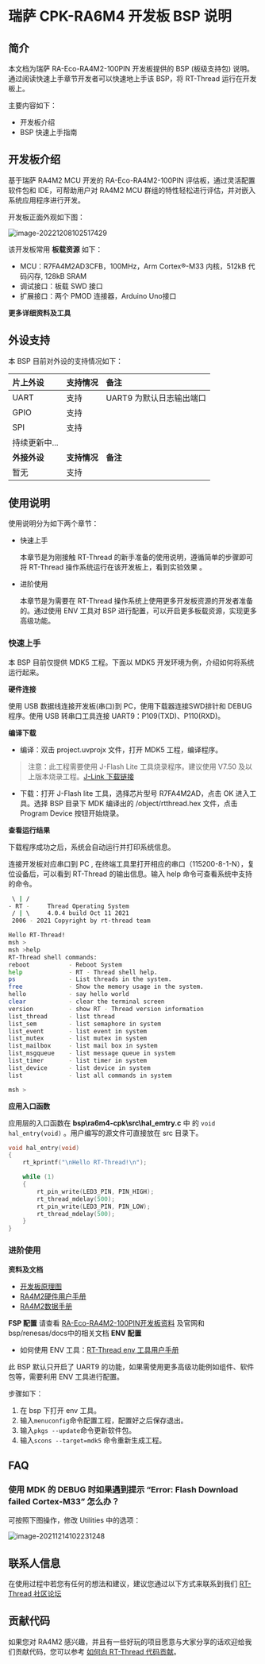 # 瑞萨 CPK-RA6M4 开发板 BSP 说明

## 简介

本文档为瑞萨 RA-Eco-RA4M2-100PIN 开发板提供的 BSP (板级支持包) 说明。通过阅读快速上手章节开发者可以快速地上手该 BSP，将 RT-Thread 运行在开发板上。

主要内容如下：

- 开发板介绍
- BSP 快速上手指南

## 开发板介绍

基于瑞萨 RA4M2 MCU 开发的 RA-Eco-RA4M2-100PIN 评估板，通过灵活配置软件包和 IDE，可帮助用户对 RA4M2 MCU 群组的特性轻松进行评估，并对嵌入系统应用程序进行开发。

开发板正面外观如下图：

![image-20221208102517429](docs/pictures/eco-ra4m2.png)

该开发板常用 **板载资源** 如下：

- MCU：R7FA4M2AD3CFB，100MHz，Arm Cortex®-M33 内核，512kB 代码闪存, 128kB SRAM
- 调试接口：板载 SWD 接口
- 扩展接口：两个 PMOD 连接器，Arduino Uno接口

**更多详细资料及工具**

## 外设支持

本 BSP 目前对外设的支持情况如下：

| **片上外设** | **支持情况** | **备注** |
| :----------------- | :----------------- | :------------- |
| UART               | 支持               | UART9 为默认日志输出端口 |
| GPIO               | 支持               |                |
| SPI                | 支持               |                |
| 持续更新中...      |                    |                |
| **外接外设** | **支持情况** | **备注** |
| 暂无     | 支持        |    |


## 使用说明

使用说明分为如下两个章节：

- 快速上手

  本章节是为刚接触 RT-Thread 的新手准备的使用说明，遵循简单的步骤即可将 RT-Thread 操作系统运行在该开发板上，看到实验效果 。
- 进阶使用

  本章节是为需要在 RT-Thread 操作系统上使用更多开发板资源的开发者准备的。通过使用 ENV 工具对 BSP 进行配置，可以开启更多板载资源，实现更多高级功能。

### 快速上手

本 BSP 目前仅提供 MDK5 工程。下面以 MDK5 开发环境为例，介绍如何将系统运行起来。

**硬件连接**

使用 USB 数据线连接开发板(串口)到 PC，使用下载器连接SWD排针和 DEBUG 程序。使用 USB 转串口工具连接 UART9：P109(TXD)、P110(RXD)。

**编译下载**

- 编译：双击 project.uvprojx 文件，打开 MDK5 工程，编译程序。

> 注意：此工程需要使用 J-Flash Lite 工具烧录程序。建议使用 V7.50 及以上版本烧录工程。[J-Link 下载链接](https://www.segger.com/downloads/jlink/)

- 下载：打开 J-Flash lite 工具，选择芯片型号 R7FA4M2AD，点击 OK 进入工具。选择 BSP 目录下 MDK 编译出的 /object/rtthread.hex 文件，点击 Program Device 按钮开始烧录。

**查看运行结果**

下载程序成功之后，系统会自动运行并打印系统信息。

连接开发板对应串口到 PC , 在终端工具里打开相应的串口（115200-8-1-N），复位设备后，可以看到 RT-Thread 的输出信息。输入 help 命令可查看系统中支持的命令。

```bash
 \ | /
- RT -     Thread Operating System
 / | \     4.0.4 build Oct 11 2021
 2006 - 2021 Copyright by rt-thread team

Hello RT-Thread!
msh >
msh >help
RT-Thread shell commands:
reboot           - Reboot System
help             - RT - Thread shell help.
ps               - List threads in the system.
free             - Show the memory usage in the system.
hello            - say hello world
clear            - clear the terminal screen
version          - show RT - Thread version information
list_thread      - list thread
list_sem         - list semaphore in system
list_event       - list event in system
list_mutex       - list mutex in system
list_mailbox     - list mail box in system
list_msgqueue    - list message queue in system
list_timer       - list timer in system
list_device      - list device in system
list             - list all commands in system

msh > 
```

**应用入口函数**

应用层的入口函数在 **bsp\ra6m4-cpk\src\hal_emtry.c** 中 的 `void hal_entry(void)` 。用户编写的源文件可直接放在 src 目录下。

```c
void hal_entry(void)
{
    rt_kprintf("\nHello RT-Thread!\n");

    while (1)
    {
        rt_pin_write(LED3_PIN, PIN_HIGH);
        rt_thread_mdelay(500);
        rt_pin_write(LED3_PIN, PIN_LOW);
        rt_thread_mdelay(500);
    }
}
```

### 进阶使用

**资料及文档**

- [开发板原理图](https://bbs.elecfans.com/jishu_2313024_1_1.html)
- [RA4M2硬件用户手册](https://bbs.elecfans.com/forum.php?mod=attachment&aid=MTIwMDQxN3wxYWU5YWFiMnwxNjcwNDY2MTg2fDU5NTQxMXwyMzEyNjc4)
- [RA4M2数据手册](https://bbs.elecfans.com/forum.php?mod=attachment&aid=MTIwMDQxNnxjOTJiOTgyOHwxNjcwNDY2MTg2fDU5NTQxMXwyMzEyNjc4)

**FSP 配置**
请查看 [RA-Eco-RA4M2-100PIN开发板资料](https://bbs.elecfans.com/jishu_2312678_1_1.html) 及官网和bsp/renesas/docs中的相关文档
**ENV 配置**

- 如何使用 ENV 工具：[RT-Thread env 工具用户手册](https://www.rt-thread.org/document/site/#/development-tools/env/env)

此 BSP 默认只开启了 UART9 的功能，如果需使用更多高级功能例如组件、软件包等，需要利用 ENV 工具进行配置。

步骤如下：
1. 在 bsp 下打开 env 工具。
2. 输入`menuconfig`命令配置工程，配置好之后保存退出。
3. 输入`pkgs --update`命令更新软件包。
4. 输入`scons --target=mdk5` 命令重新生成工程。


## FAQ

### 使用 MDK 的 DEBUG 时如果遇到提示  “Error: Flash Download failed Cortex-M33” 怎么办？

可按照下图操作，修改 Utilities 中的选项：

![image-20211214102231248](docs/pictures/readme_faq1.png)

## 联系人信息

在使用过程中若您有任何的想法和建议，建议您通过以下方式来联系到我们  [RT-Thread 社区论坛](https://club.rt-thread.org/)

## 贡献代码

如果您对 RA4M2 感兴趣，并且有一些好玩的项目愿意与大家分享的话欢迎给我们贡献代码，您可以参考 [如何向 RT-Thread 代码贡献](https://www.rt-thread.org/document/site/#/rt-thread-version/rt-thread-standard/development-guide/github/github)。
